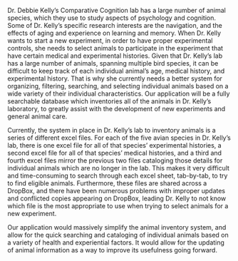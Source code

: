 Dr. Debbie Kelly’s Comparative Cognition lab has a large number of animal species, which they use to study aspects of psychology and cognition. Some of Dr. Kelly’s specific research interests are the navigation, and the effects of aging and experience on learning and memory. When Dr. Kelly wants to start a new experiment, in order to have proper experimental controls, she needs to select animals to participate in the experiment that have certain medical and experimental histories. Given that Dr. Kelly’s lab has a large number of animals, spanning multiple bird species, it can be difficult to keep track of each individual animal’s age, medical history, and experimental history. That is why she currently needs a better system for organizing, filtering, searching, and selecting individual animals based on a wide variety of their individual characteristics. Our application will be a fully searchable database which inventories all of the animals in Dr. Kelly’s laboratory, to greatly assist with the development of new experiments and general animal care.
	
Currently, the system in place in Dr. Kelly’s lab to inventory animals is a series of different excel files. For each of the five avian species in Dr. Kelly’s lab, there is one excel file for all of that species’ experimental histories, a second excel file for all of that species’ medical histories, and a third and fourth excel files mirror the previous two files cataloging those details for individual animals which are no longer in the lab. This makes it very difficult and time-consuming to search through each excel sheet, tab-by-tab, to try to find eligible animals. Furthermore, these files are shared across a DropBox, and there have been numerous problems with improper updates and conflicted copies appearing on DropBox, leading Dr. Kelly to not know which file is the most appropriate to use when trying to select animals for a new experiment. 

Our application would massively simplify the animal inventory system, and allow for the quick searching and cataloging of individual animals based on a variety of health and experiential factors. It would allow for the updating of animal information as a way to improve its usefulness going forward.
